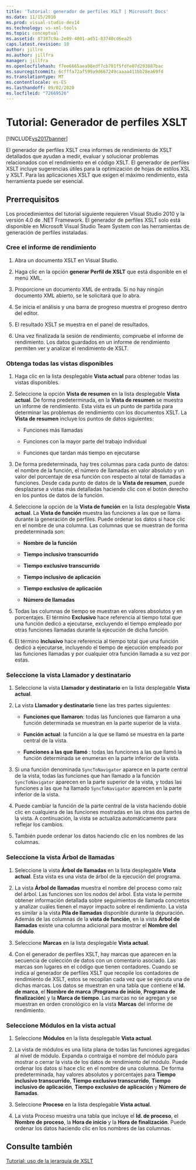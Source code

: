 ```yaml
---
title: 'Tutorial: generador de perfiles XSLT | Microsoft Docs'
ms.date: 11/15/2016
ms.prod: visual-studio-dev14
ms.technology: vs-xml-tools
ms.topic: conceptual
ms.assetid: 87387c9a-2e89-4801-ad51-83740cd6ea25
caps.latest.revision: 10
author: jillre
ms.author: jillfra
manager: jillfra
ms.openlocfilehash: f7ee6665aea98edf7cb701f5fdfe07d293887bac
ms.sourcegitcommit: 6cfffa72af599a9d667249caaaa411bb28ea69fd
ms.translationtype: MT
ms.contentlocale: es-ES
ms.lasthandoff: 09/02/2020
ms.locfileid: "72669526"
---
```

# <a name="walkthrough-xslt-profiler"></a>Tutorial: Generador de perfiles XSLT
[!INCLUDE[vs2017banner](../includes/vs2017banner.md)]

El generador de perfiles XSLT crea informes de rendimiento de XSLT detallados que ayudan a medir, evaluar y solucionar problemas relacionados con el rendimiento en el código XSLT. El generador de perfiles XSLT incluye sugerencias útiles para la optimización de hojas de estilos XSL y XSLT. Para las aplicaciones XSLT que exigen el máximo rendimiento, esta herramienta puede ser esencial.

## <a name="prerequisites"></a>Prerrequisitos
 Los procedimientos del tutorial siguiente requieren Visual Studio 2010 y la versión 4.0 de .NET Framework. El generador de perfiles XSLT solo está disponible en Microsoft Visual Studio Team System con las herramientas de generación de perfiles instaladas.

### <a name="create-the-performance-report"></a>Cree el informe de rendimiento

1. Abra un documento XSLT en Visual Studio.

2. Haga clic en la opción **generar Perfil de XSLT** que está disponible en el menú XML.

3. Proporcione un documento XML de entrada. Si no hay ningún documento XML abierto, se le solicitará que lo abra.

4. Se inicia el análisis y una barra de progreso muestra el progreso dentro del editor.

5. El resultado XSLT se muestra en el panel de resultados.

6. Una vez finalizada la sesión de rendimiento, compruebe el informe de rendimiento. Los datos guardados en un informe de rendimiento permiten ver y analizar el rendimiento de XSLT.

### <a name="get-all-the-available-views"></a>Obtenga todas las vistas disponibles

1. Haga clic en la lista desplegable **Vista actual** para obtener todas las vistas disponibles.

2. Seleccione la opción **Vista de resumen** en la lista desplegable **Vista actual**. De forma predeterminada, en la **Vista de resumen** se muestra un informe de rendimiento. Esta vista es un punto de partida para determinar las problemas de rendimiento con los documentos XSLT. La **Vista de resumen** incluye los puntos de datos siguientes:

    - Funciones más llamadas

    - Funciones con la mayor parte del trabajo individual

    - Funciones que tardan más tiempo en ejecutarse

3. De forma predeterminada, hay tres columnas para cada punto de datos: el nombre de la función, el número de llamadas en valor absoluto y un valor del porcentaje de esa función con respecto al total de llamadas a funciones. Desde cada punto de datos de la **Vista de resumen**, puede desplazarse a vistas más detalladas haciendo clic con el botón derecho en los puntos de datos de la función.

4. Seleccione la opción de la **Vista de función** en la lista desplegable **Vista actual**. La **Vista de función** muestra las funciones a las que se llama durante la generación de perfiles. Puede ordenar los datos si hace clic en el nombre de una columna. Las columnas que se muestran de forma predeterminada son:

    - **Nombre de la función**

    - **Tiempo inclusivo transcurrido**

    - **Tiempo exclusivo transcurrido**

    - **Tiempo inclusivo de aplicación**

    - **Tiempo exclusivo de aplicación**

    - **Número de llamadas**

5. Todas las columnas de tiempo se muestran en valores absolutos y en porcentajes. El término **Exclusivo** hace referencia al tiempo total que una función dedicó a ejecutarse, excluyendo el tiempo empleado por otras funciones llamadas durante la ejecución de dicha función.

6. El término **Inclusivo** hace referencia al tiempo total que una función dedicó a ejecutarse, incluyendo el tiempo de ejecución empleado por las funciones llamadas y por cualquier otra función llamada a su vez por estas.

### <a name="select-callercallee-view"></a>Seleccione la vista Llamador y destinatario

1. Seleccione la vista **Llamador y destinatario** en la lista desplegable **Vista actual**.

2. La vista **Llamador y destinatario** tiene las tres partes siguientes:

    - **Funciones que llamaron**: todas las funciones que llamaron a una función determinada se muestran en la parte superior de la vista.

    - **Función actual**: la función a la que se llamó se muestra en la parte central de la vista.

    - **Funciones a las que llamó** : todas las funciones a las que llamó la función determinada se enumeran en la parte inferior de la vista.

3. Si una función denominada `SyncToNavigator` aparece en la parte central de la vista, todas las funciones que han llamado a la función `SyncToNavigator` aparecen en la parte superior de la vista, y todas las funciones a las que ha llamado `SyncToNavigator` aparecen en la parte inferior de la vista.

4. Puede cambiar la función de la parte central de la vista haciendo doble clic en cualquiera de las funciones mostradas en las otras dos partes de la vista. A continuación, la vista se actualiza automáticamente para reflejar los cambios.

5. También puede ordenar los datos haciendo clic en los nombres de las columnas.

### <a name="select-calltree-view"></a>Seleccione la vista Árbol de llamadas

1. Seleccione la vista **Árbol de llamadas** en la lista desplegable **Vista actual**. Esta vista es una vista de árbol de la ejecución del programa.

2. La vista **Árbol de llamadas** muestra el nombre del proceso como raíz del árbol. Las funciones son los nodos del árbol. Esta vista le permite obtener información detallada sobre seguimientos de llamada concretos y analizar cuáles tienen el mayor impacto sobre el rendimiento. La vista es similar a la vista **Pila de llamadas** disponible durante la depuración. Además de las columnas de la **vista de función**, en la vista **Árbol de llamadas** existe una columna adicional para mostrar el **Nombre del módulo**.

3. Seleccione **Marcas** en la lista desplegable **Vista actual**.

4. Con el generador de perfiles XSLT, hay marcas que aparecen en la secuencia de colección de datos con un comentario asociado. Las marcas son lugares en el código que tienen contadores. Cuando se indica al generador de perfiles XSLT que recopile los contadores de rendimiento de XSLT, estos se recopilan cada vez que se ejecuta una de dichas marcas. Los datos se muestran en una tabla que contiene el **Id. de marca**, el **Nombre de marca** (**Programa de inicio**, **Programa de finalización**) y la **Marca de tiempo**. Las marcas no se agregan y se muestran en orden cronológico en la vista **Marcas** del informe de rendimiento.

### <a name="select-modules-in-the-current-view"></a>Seleccione Módulos en la vista actual

1. Seleccione **Módulos** en la lista desplegable **Vista actual**.

2. La vista de módulos es una lista plana de todas las funciones agregadas al nivel de módulo. Expanda o contraiga el nombre del módulo para mostrar o cerrar la vista de los datos de rendimiento del módulo. Puede ordenar los datos si hace clic en el nombre de una columna. De forma predeterminada, hay valores absolutos y porcentajes para **Tiempo inclusivo transcurrido**, **Tiempo exclusivo transcurrido**, **Tiempo inclusivo de aplicación**, **Tiempo exclusivo de aplicación** y **Número de llamadas**.

3. Seleccione **Proceso** en la lista desplegable **Vista actual**.

4. La vista Proceso muestra una tabla que incluye el **Id. de proceso**, el **Nombre de proceso**, la **Hora de inicio** y la **Hora de finalización**. Puede ordenar los datos haciendo clic en los nombres de las columnas.

## <a name="see-also"></a>Consulte también
 [Tutorial: uso de la jerarquía de XSLT](../xml-tools/walkthrough-using-xslt-hierarchy.md)
